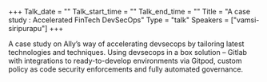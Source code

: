 +++
Talk_date = ""
Talk_start_time = ""
Talk_end_time = ""
Title = "A case study : Accelerated FinTech DevSecOps"
Type = "talk"
Speakers = ["vamsi-siripurapu"]
+++

A case study on Ally’s way of accelerating devsecops by tailoring latest technologies and techniques. Using devsecops in a box solution – Gitlab with integrations to ready-to-develop environments via Gitpod, custom policy as code security enforcements and fully automated governance.
